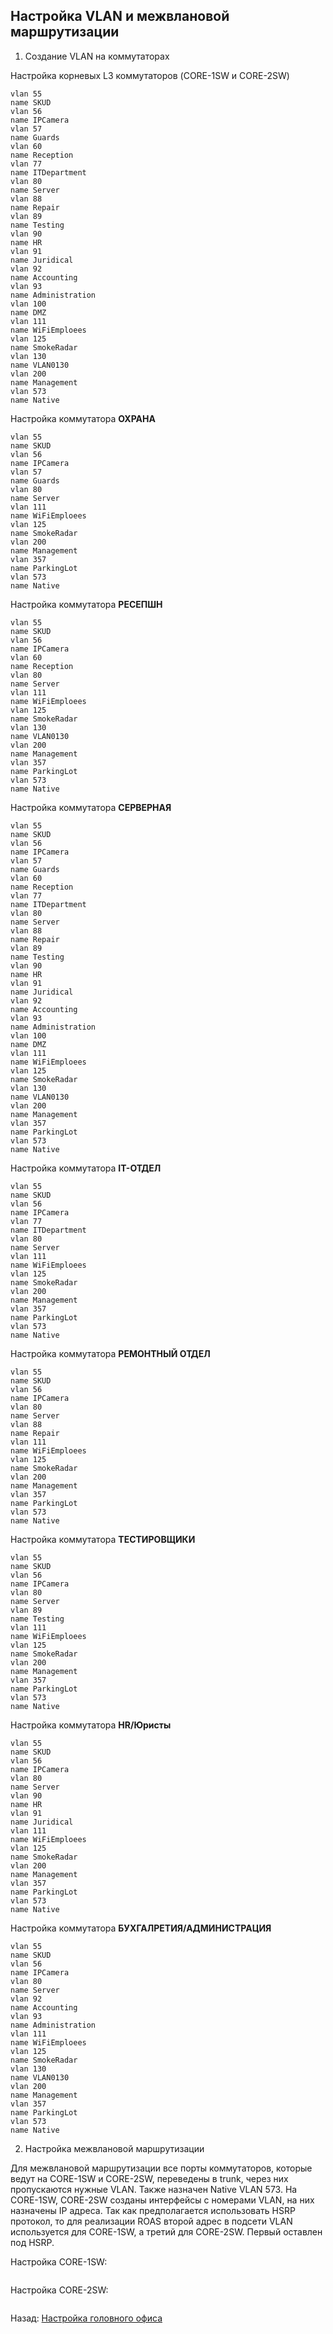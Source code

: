 ## Настройка VLAN и межвлановой маршрутизации

1. Создание VLAN на коммутаторах

Настройка корневых L3 коммутаторов (CORE-1SW и CORE-2SW)

```
vlan 55 
name SKUD
vlan 56 
name IPCamera
vlan 57 
name Guards
vlan 60 
name Reception
vlan 77 
name ITDepartment
vlan 80 
name Server
vlan 88 
name Repair
vlan 89 
name Testing 
vlan 90 
name HR
vlan 91 
name Juridical
vlan 92 
name Accounting
vlan 93 
name Administration
vlan 100
name DMZ
vlan 111
name WiFiEmploees
vlan 125
name SmokeRadar
vlan 130
name VLAN0130
vlan 200
name Management
vlan 573
name Native 
```

Настройка коммутатора **ОХРАНА**

```
vlan 55 
name SKUD
vlan 56 
name IPCamera
vlan 57 
name Guards
vlan 80 
name Server
vlan 111
name WiFiEmploees
vlan 125
name SmokeRadar
vlan 200
name Management
vlan 357
name ParkingLot
vlan 573
name Native 
```

Настройка коммутатора **РЕСЕПШН**

```
vlan 55 
name SKUD
vlan 56 
name IPCamera
vlan 60 
name Reception
vlan 80 
name Server
vlan 111
name WiFiEmploees
vlan 125
name SmokeRadar
vlan 130
name VLAN0130
vlan 200
name Management
vlan 357
name ParkingLot
vlan 573
name Native 
```

Настройка коммутатора **СЕРВЕРНАЯ**

```
vlan 55 
name SKUD
vlan 56 
name IPCamera
vlan 57 
name Guards
vlan 60 
name Reception
vlan 77 
name ITDepartment
vlan 80 
name Server
vlan 88 
name Repair
vlan 89 
name Testing 
vlan 90 
name HR
vlan 91 
name Juridical
vlan 92 
name Accounting
vlan 93 
name Administration
vlan 100
name DMZ
vlan 111
name WiFiEmploees
vlan 125
name SmokeRadar
vlan 130
name VLAN0130
vlan 200
name Management
vlan 357
name ParkingLot
vlan 573
name Native 
```

Настройка коммутатора **IT-ОТДЕЛ**

```
vlan 55 
name SKUD
vlan 56 
name IPCamera
vlan 77 
name ITDepartment
vlan 80 
name Server
vlan 111
name WiFiEmploees
vlan 125
name SmokeRadar
vlan 200
name Management
vlan 357
name ParkingLot
vlan 573
name Native 
```

Настройка коммутатора **РЕМОНТНЫЙ ОТДЕЛ**

```
vlan 55 
name SKUD
vlan 56 
name IPCamera
vlan 80 
name Server
vlan 88 
name Repair
vlan 111
name WiFiEmploees
vlan 125
name SmokeRadar
vlan 200
name Management
vlan 357
name ParkingLot
vlan 573
name Native 
```

Настройка коммутатора **ТЕСТИРОВЩИКИ**

```
vlan 55 
name SKUD
vlan 56 
name IPCamera
vlan 80 
name Server
vlan 89 
name Testing 
vlan 111
name WiFiEmploees
vlan 125
name SmokeRadar
vlan 200
name Management
vlan 357
name ParkingLot
vlan 573
name Native 
```

Настройка коммутатора **HR/Юристы**

```
vlan 55 
name SKUD
vlan 56 
name IPCamera
vlan 80 
name Server
vlan 90 
name HR
vlan 91 
name Juridical
vlan 111
name WiFiEmploees
vlan 125
name SmokeRadar
vlan 200
name Management
vlan 357
name ParkingLot
vlan 573
name Native 
```

Настройка коммутатора **БУХГАЛРЕТИЯ/АДМИНИСТРАЦИЯ**

```
vlan 55 
name SKUD
vlan 56 
name IPCamera
vlan 80 
name Server
vlan 92 
name Accounting
vlan 93 
name Administration
vlan 111
name WiFiEmploees
vlan 125
name SmokeRadar
vlan 130
name VLAN0130
vlan 200
name Management
vlan 357
name ParkingLot
vlan 573
name Native 
```

2. Настройка межвлановой маршрутизации

Для межвлановой маршрутизации все порты коммутаторов, которые ведут на CORE-1SW и CORE-2SW, переведены в trunk, через них пропускаются нужные VLAN. Также назначен Native VLAN 573. На CORE-1SW, CORE-2SW созданы интерфейсы с номерами VLAN, на них назначены IP адреса. Так как предполагается использовать HSRP протокол, то для реализации ROAS второй адрес в подсети VLAN используется для CORE-1SW, а третий для CORE-2SW. Первый оставлен под HSRP.

Настройка CORE-1SW:

```

```

Настройка CORE-2SW:

```

```



Назад: [Настройка головного офиса](./main_office.md)
